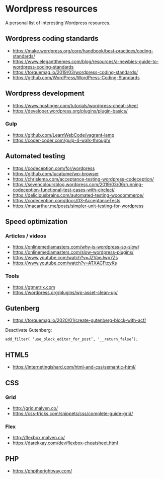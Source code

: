 # Wordpress resources
A personal list of interesting Wordpress resources.

## Wordpress coding standards

- https://make.wordpress.org/core/handbook/best-practices/coding-standards/
- https://www.elegantthemes.com/blog/resources/a-newbies-guide-to-wordpress-coding-standards
- https://torquemag.io/2019/03/wordpress-coding-standards/
- https://github.com/WordPress/WordPress-Coding-Standards

## Wordpress development

- https://www.hostinger.com/tutorials/wordpress-cheat-sheet
- https://developer.wordpress.org/plugins/plugin-basics/

### Gulp

- https://github.com/LearnWebCode/vagrant-lamp
- https://coder-coder.com/gulp-4-walk-through/

## Automated testing

- https://codeception.com/for/wordpress
- https://github.com/lucatume/wp-browser
- https://chrislema.com/acceptance-testing-wordpress-codeception/
- https://sevencoloursblog.wordpress.com/2019/03/06/running-codeception-functional-test-cases-with-circleci/
- https://deliciousbrains.com/automated-testing-woocommerce/
- https://codeception.com/docs/03-AcceptanceTests
- https://macarthur.me/posts/simpler-unit-testing-for-wordpress

## Speed optimization

### Articles / videos

- https://onlinemediamasters.com/why-is-wordpress-so-slow/
- https://onlinemediamasters.com/slow-wordpress-plugins/
- https://www.youtube.com/watch?v=JZVaeJwp7Zs
- https://www.youtube.com/watch?v=ATXACFtcyKs

### Tools

- https://gtmetrix.com
- https://wordpress.org/plugins/wp-asset-clean-up/

## Gutenberg

- https://torquemag.io/2020/01/create-gutenberg-block-with-acf/

Deactivate Gutenberg:
```
add_filter( ‘use_block_editor_for_post’, ‘__return_false’);
```

## HTML5

- https://internetingishard.com/html-and-css/semantic-html/

## CSS

### Grid

- http://grid.malven.co/
- https://css-tricks.com/snippets/css/complete-guide-grid/

### Flex

- http://flexbox.malven.co/
- https://darekkay.com/dev/flexbox-cheatsheet.html

## PHP

- https://phptherightway.com/

